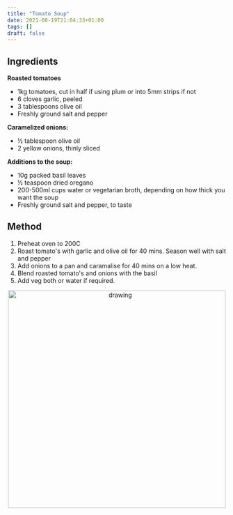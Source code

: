 ```yaml
---
title: "Tomato Soup"
date: 2021-08-19T21:04:33+01:00
tags: []
draft: false
---
```



## Ingredients

**Roasted tomatoes**
* 1kg  tomatoes, cut in half if using plum or into 5mm strips if not
* 6 cloves garlic, peeled
* 3 tablespoons olive oil
* Freshly ground salt and pepper

**Caramelized onions:**
* ½ tablespoon olive oil
* 2 yellow onions, thinly sliced

**Additions to the soup:**
* 10g packed basil leaves
* ½ teaspoon dried oregano
* 200-500ml cups water or vegetarian broth, depending on how thick you want the soup
* Freshly ground salt and pepper, to taste


## Method 

1. Preheat oven to 200C
2. Roast tomato's with garlic and olive oil for 40 mins. Season well with salt and pepper
3. Add onions to a pan and caramalise for 40 mins on a low heat.
4. Blend roasted tomato's and onions with the basil
5. Add veg both or water if required.

<!-- ## Pictures  -->

<p align="center"> 
<img src="/food/images/IMG_4480.jpeg" alt="drawing" width="500"/>
</p>
<br>


